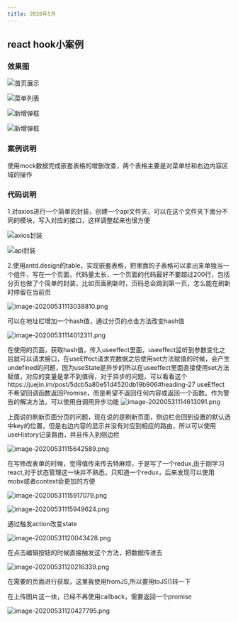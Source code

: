 ```yaml
---
title: 2020年5月
---
```

## react hook小案例
### 效果图

![首页展示](https://i.loli.net/2021/01/02/QlFcsfX9v4w8r3J.png)

![菜单列表](https://i.loli.net/2021/01/02/aTUju7eFBcbE6md.png)

![新增弹框](https://i.loli.net/2021/01/02/oexSkmfJA7lRc9N.png)

![新增弹框](https://i.loli.net/2021/01/02/5zkFP4vb8DoX1Cf.png)

### 案例说明

使用mock数据完成嵌套表格的增删改查，两个表格主要是对菜单栏和右边内容区域的操作

### 代码说明

1.对axios进行一个简单的封装，创建一个api文件夹，可以在这个文件夹下面分不同的模块，写入对应的接口，这样调整起来也很方便

![axios封装](https://i.loli.net/2021/01/02/Ico8QKEjB52vhla.png)

![api封装](https://i.loli.net/2021/01/02/vBTp1UsqcHbx7dM.png)

2.使用antd.design的table，实现嵌套表格，把里面的子表格可以拿出来单独当一个组件，写在一个页面，代码量太长，一个页面的代码最好不要超过200行，包括分页也做了个简单的封装，比如页面刷新时，页码总会跳到第一页，怎么能在刷新时停留在当前页

![image-20200531113038810.png](https://i.loli.net/2021/01/02/7v9SgOonaFBifDt.png)

可以在地址栏增加一个hash值，通过分页的点击方法改变hash值

![image-20200531114012311.png](https://i.loli.net/2021/01/02/AEwCrJqpF3xGBfW.png)

在使用的页面，获取hash值，传入useeffect里面，useeffect监听到参数变化之后就可以请求接口，在useEffect请求完数据之后使用set方法赋值的时候，会产生undefined的问题，因为useState是异步的所以在useeffect里面直接使用set方法赋值，对应的变量是拿不到值得，对于异步的问题，可以看看这个https://juejin.im/post/5dcb5a80e51d4520db19b906#heading-27
useEffect不希望回调函数返回Promise，而是希望不返回任何内容或返回一个函数。作为警告的解决方法，可以使用自调用异步功能
![image-20200531114613091.png](https://i.loli.net/2021/01/02/R92Ueh4GlVvuzjr.png)

上面说的刷新页面分页的问题，现在说的是刷新页面，侧边栏会回到设置的默认选中key的位置，但是右边内容的显示并没有对应到相应的路由，所以可以使用useHistory记录路由，并且传入到侧边栏

![image-20200531115642589.png](https://i.loli.net/2021/01/02/7fAXCe2duIkOo6V.png)

在写修改表单的时候，觉得值传来传去特麻烦，于是写了一个redux,由于刚学习react,对于状态管理这一块并不熟悉，只知道一个redux，后来发现可以使用mobx或者context会更加的方便

![image-20200531115917079.png](https://i.loli.net/2021/01/02/ylMoCpLTktHxQPD.png)

![image-20200531115949624.png](https://i.loli.net/2021/01/02/6xSEdDoHNX5sqAg.png)

通过触发action改变state

![image-20200531120043428.png](https://i.loli.net/2021/01/02/4s2RCdApIuxHyVq.png)

在点击编辑按钮的时候直接触发这个方法，把数据传进去

![image-20200531120216339.png](https://i.loli.net/2021/01/02/TKZzf2IhvlGP9dL.png)

在需要的页面进行获取，这里我使用fromJS,所以要用toJS()转一下

在上传图片这一块，已经不再使用callback，需要返回一个promise

![image-20200531120427795.png](https://i.loli.net/2021/01/02/jGIzPd9hUuVTgqH.png)

